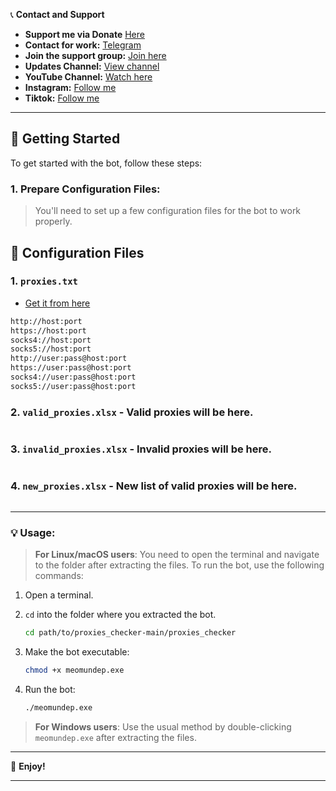 📞 **Contact and Support**

- **Support me via Donate** [Here](https://t.me/KeoAirDropFreeNe/312/27801)
- **Contact for work:** [Telegram](https://t.me/MeoMunDep)
- **Join the support group:** [Join here](https://t.me/KeoAirDropFreeNe)
- **Updates Channel:** [View channel](https://t.me/KeoAirDropFreeNee)
- **YouTube Channel:** [Watch here](https://www.youtube.com/@keoairdropfreene)
- **Instagram:** [Follow me](https://www.instagram.com/meomundep)
- **Tiktok:** [Follow me](https://www.tiktok.com/@meomundep)

---

## 🚀 Getting Started

To get started with the bot, follow these steps:

### 1. **Prepare Configuration Files:**

> You'll need to set up a few configuration files for the bot to work properly.

## 📁 Configuration Files

### 1. `proxies.txt`


- [Get it from here](https://www.webshare.io/?referral_code=4l5kb3glsce7)

```txt
http://host:port
https://host:port
socks4://host:port
socks5://host:port
http://user:pass@host:port
https://user:pass@host:port
socks4://user:pass@host:port
socks5://user:pass@host:port
```

### 2. `valid_proxies.xlsx` - Valid proxies will be here.

```xlsx

```

### 3. `invalid_proxies.xlsx` - Invalid proxies will be here.

```xlsx

```

### 4. `new_proxies.xlsx` - New list of valid proxies will be here.

```txt

```

---

### 💡 Usage:

> **For Linux/macOS users**: You need to open the terminal and navigate to the folder after extracting the files. To run the bot, use the following commands:

1. Open a terminal.
2. `cd` into the folder where you extracted the bot.
   
   ```bash
   cd path/to/proxies_checker-main/proxies_checker
   ```

3. Make the bot executable:

   ```bash
   chmod +x meomundep.exe
   ```

4. Run the bot:

   ```bash
   ./meomundep.exe
   ```

> **For Windows users**: Use the usual method by double-clicking `meomundep.exe` after extracting the files.

---

🎇 **Enjoy!**

---
